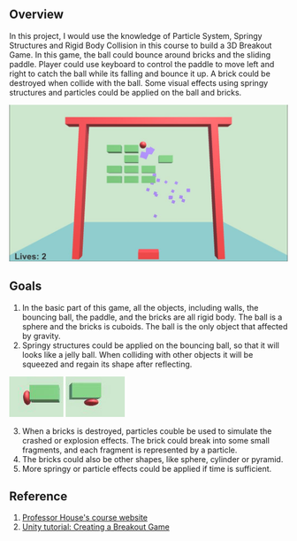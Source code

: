 ## Overview
In this project, I would use the knowledge of Particle System, Springy Structures and Rigid Body Collision in this course to build a 3D Breakout Game. In this game, the ball could bounce around bricks and the sliding paddle. Player could use keyboard to control the paddle to move left and right to catch the ball while its falling and bounce it up. A brick could be destroyed when collide with the ball. Some visual effects using springy structures and particles could be applied on the ball and bricks.

![Breakout Game](img01.jpg)

## Goals
1. In the basic part of this game, all the objects, including walls, the bouncing ball, the paddle, and the bricks are all rigid body. The ball is a sphere and the bricks is cuboids. The ball is the only object that affected by gravity.
2. Springy structures could be applied on the bouncing ball, so that it will looks like a jelly ball. When colliding with other objects it will be squeezed and regain its shape after reflecting.

![Springy Ball](img02.jpg)

3. When a bricks is destroyed, particles couble be used to simulate the crashed or explosion effects. The brick could break into some small fragments, and each fragment is represented by a particle.
4. The bricks could also be other shapes, like sphere, cylinder or pyramid.
5. More springy or particle effects could be applied if time is sufficient.

## Reference
1. [Professor House's course website](https://people.cs.clemson.edu/~dhouse/courses/817/)
2. [Unity tutorial: Creating a Breakout Game](https://unity3d.com/cn/learn/tutorials/modules/beginner/live-training-archive/creating-a-breakout-game)

